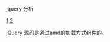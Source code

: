 jquery 分析


[1](https://github.com/JsAaron/jQuery)
[2](http://www.cnblogs.com/sky000/archive/2013/03/29/2988952.html)


jQuery [源码](https://github.com/jquery/jquery)是通过amd的加载方式组件的。
